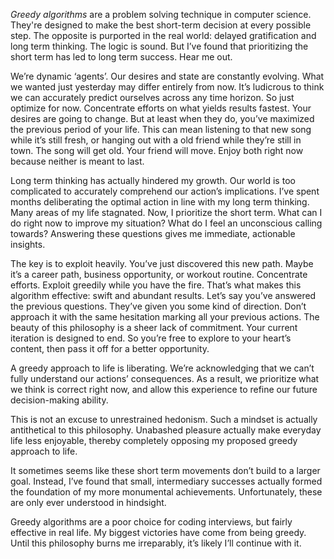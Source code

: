 <!-- ---
layout: post
title: "My First Blog Post"
date: 2024-11-13
categories: [blog]
tags: [introduction, jekyll]
--- -->

*Greedy algorithms* are a problem solving technique in computer science. They're designed to make the best short-term decision at every possible step. The opposite is purported in the real world: delayed gratification and long term thinking. The logic is sound. But I’ve found that prioritizing the short term has led to long term success. Hear me out.

We’re dynamic ‘agents’. Our desires and state are constantly evolving. What we wanted just yesterday may differ entirely from now. It’s ludicrous to think we can accurately predict ourselves across any time horizon. So just optimize for now. Concentrate efforts on what yields results fastest. Your desires are going to change. But at least when they do, you’ve maximized the previous period of your life. This can mean listening to that new song while it’s still fresh, or hanging out with a old friend while they’re still in town. The song will get old. Your friend will move. Enjoy both right now because neither is meant to last. 

Long term thinking has actually hindered my growth. Our world is too complicated to accurately comprehend our action’s implications. I’ve spent months deliberating the optimal action in line with my long term thinking. Many areas of my life stagnated. Now, I prioritize the short term. What can I do right now to improve my situation? What do I feel an unconscious calling towards? Answering these questions gives me immediate, actionable insights. 

The key is to exploit heavily. You’ve just discovered this new path. Maybe it’s a career path, business opportunity, or workout routine. Concentrate efforts. Exploit greedily while you have the fire. That’s what makes this algorithm effective: swift and abundant results. Let’s say you’ve answered the previous questions. They’ve given you some kind of direction. Don’t approach it with the same hesitation marking all your previous actions. The beauty of this philosophy is a sheer lack of commitment. Your current iteration is designed to end. So you’re free to explore to your heart’s content, then pass it off for a better opportunity.

A greedy approach to life is liberating. We’re acknowledging that we can’t fully understand our actions’ consequences. As a result, we prioritize what we think is correct right now, and allow this experience to refine our future decision-making ability.

This is not an excuse to unrestrained hedonism. Such a mindset is actually antithetical to this philosophy. Unabashed pleasure actually make everyday life less enjoyable, thereby completely opposing my proposed greedy approach to life. 

It sometimes seems like these short term movements don’t build to a larger goal. Instead, I’ve found that small, intermediary successes actually formed the foundation of my more monumental achievements. Unfortunately, these are only ever understood in hindsight. 

Greedy algorithms are a poor choice for coding interviews, but fairly effective in real life. My biggest victories have come from being greedy. Until this philosophy burns me irreparably, it’s likely I’ll continue with it. 

